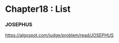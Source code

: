 Chapter18 : List
==============================

### JOSEPHUS
https://algospot.com/judge/problem/read/JOSEPHUS
